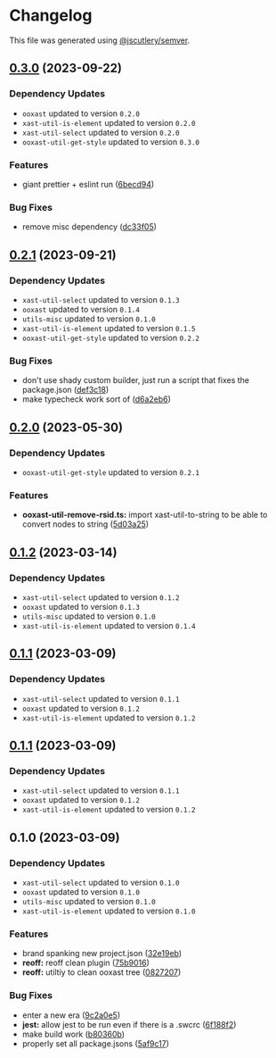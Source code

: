 # Changelog

This file was generated using [@jscutlery/semver](https://github.com/jscutlery/semver).

## [0.3.0](https://github.com/TrialAndErrorOrg/parsers/compare/ooxast-util-remove-rsid-0.2.1...ooxast-util-remove-rsid-0.3.0) (2023-09-22)

### Dependency Updates

* `ooxast` updated to version `0.2.0`
* `xast-util-is-element` updated to version `0.2.0`
* `xast-util-select` updated to version `0.2.0`
* `ooxast-util-get-style` updated to version `0.3.0`

### Features

* giant prettier + eslint run ([6becd94](https://github.com/TrialAndErrorOrg/parsers/commit/6becd9492006b9a7f7f91b60db440bb31d9140c8))


### Bug Fixes

* remove misc dependency ([dc33f05](https://github.com/TrialAndErrorOrg/parsers/commit/dc33f053cacdfb632d0a44e573f8d84fe5382520))

## [0.2.1](https://github.com/TrialAndErrorOrg/parsers/compare/ooxast-util-remove-rsid-0.2.0...ooxast-util-remove-rsid-0.2.1) (2023-09-21)

### Dependency Updates

- `xast-util-select` updated to version `0.1.3`
- `ooxast` updated to version `0.1.4`
- `utils-misc` updated to version `0.1.0`
- `xast-util-is-element` updated to version `0.1.5`
- `ooxast-util-get-style` updated to version `0.2.2`

### Bug Fixes

- don't use shady custom builder, just run a script that fixes the package.json ([def3c18](https://github.com/TrialAndErrorOrg/parsers/commit/def3c1844ae0a0d547de2b0a01689a302b58ab61))
- make typecheck work sort of ([d6a2eb6](https://github.com/TrialAndErrorOrg/parsers/commit/d6a2eb690a06d376043309f8bea6f418a4ff16ec))

## [0.2.0](https://github.com/TrialAndErrorOrg/parsers/compare/ooxast-util-remove-rsid-0.1.2...ooxast-util-remove-rsid-0.2.0) (2023-05-30)

### Dependency Updates

- `ooxast-util-get-style` updated to version `0.2.1`

### Features

- **ooxast-util-remove-rsid.ts:** import xast-util-to-string to be able to convert nodes to string ([5d03a25](https://github.com/TrialAndErrorOrg/parsers/commit/5d03a25bdbae077af4222bee4920e9c4b5533273))

## [0.1.2](https://github.com/TrialAndErrorOrg/parsers/compare/ooxast-util-remove-rsid-0.1.1...ooxast-util-remove-rsid-0.1.2) (2023-03-14)

### Dependency Updates

- `xast-util-select` updated to version `0.1.2`
- `ooxast` updated to version `0.1.3`
- `utils-misc` updated to version `0.1.0`
- `xast-util-is-element` updated to version `0.1.4`

## [0.1.1](https://github.com/TrialAndErrorOrg/parsers/compare/ooxast-util-remove-rsid-0.1.0...ooxast-util-remove-rsid-0.1.1) (2023-03-09)

### Dependency Updates

- `xast-util-select` updated to version `0.1.1`
- `ooxast` updated to version `0.1.2`
- `xast-util-is-element` updated to version `0.1.2`

## [0.1.1](https://github.com/TrialAndErrorOrg/parsers/compare/ooxast-util-remove-rsid-0.1.0...ooxast-util-remove-rsid-0.1.1) (2023-03-09)

### Dependency Updates

- `xast-util-select` updated to version `0.1.1`
- `ooxast` updated to version `0.1.2`
- `xast-util-is-element` updated to version `0.1.2`

## 0.1.0 (2023-03-09)

### Dependency Updates

- `xast-util-select` updated to version `0.1.0`
- `ooxast` updated to version `0.1.0`
- `utils-misc` updated to version `0.1.0`
- `xast-util-is-element` updated to version `0.1.0`

### Features

- brand spanking new project.json ([32e19eb](https://github.com/TrialAndErrorOrg/parsers/commit/32e19ebf3f71c80336f637297d8f4db274d098bf))
- **reoff:** reoff clean plugin ([75b9016](https://github.com/TrialAndErrorOrg/parsers/commit/75b901685f856438750e9e11ac4d62a070f73c2c))
- **reoff:** utiltiy to clean ooxast tree ([0827207](https://github.com/TrialAndErrorOrg/parsers/commit/082720772ffe4caff8d812962c2f42d4c71b5747))

### Bug Fixes

- enter a new era ([9c2a0e5](https://github.com/TrialAndErrorOrg/parsers/commit/9c2a0e505472c43d384f3cc78543ad90877b7c3d))
- **jest:** allow jest to be run even if there is a .swcrc ([6f188f2](https://github.com/TrialAndErrorOrg/parsers/commit/6f188f2a06922ee00d9367b29e666894e48c6c1e))
- make build work ([b80360b](https://github.com/TrialAndErrorOrg/parsers/commit/b80360bc88bc7c1ba838c070ab8fae598dc963b4))
- properly set all package.jsons ([5af9c17](https://github.com/TrialAndErrorOrg/parsers/commit/5af9c177be9910511844c481ca59cfcc7bd9b0f6))
